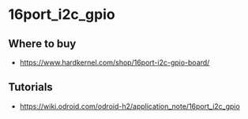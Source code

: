 # 16port_i2c_gpio

## Where to buy
* https://www.hardkernel.com/shop/16port-i2c-gpio-board/

## Tutorials
* https://wiki.odroid.com/odroid-h2/application_note/16port_i2c_gpio
